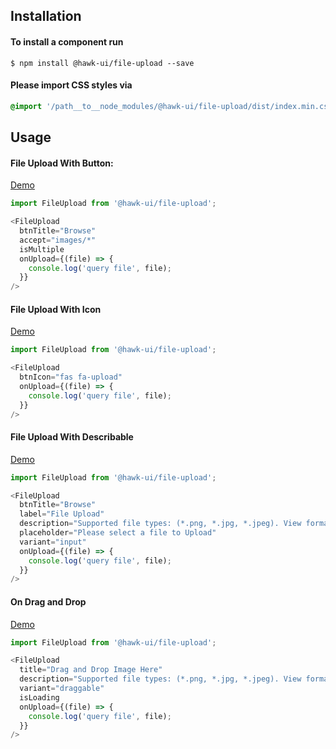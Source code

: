 ## Installation


#### To install a component run
`$ npm install @hawk-ui/file-upload --save`


#### Please import CSS styles via
```scss noeditor
@import '/path__to__node_modules/@hawk-ui/file-upload/dist/index.min.css
```


## Usage


#### File Upload With Button:
[Demo](https://hawk.wallnit.com/#!/FileUpload/1)
```js static
import FileUpload from '@hawk-ui/file-upload';
```
```js
<FileUpload
  btnTitle="Browse"
  accept="images/*"
  isMultiple
  onUpload={(file) => {
    console.log('query file', file);
  }}
/>
```


#### File Upload With Icon
[Demo](https://hawk.wallnit.com/#!/FileUpload/3)
```js static
import FileUpload from '@hawk-ui/file-upload';
```
```js
<FileUpload
  btnIcon="fas fa-upload"
  onUpload={(file) => {
    console.log('query file', file);
  }}
/>
```


#### File Upload With Describable
[Demo](https://hawk.wallnit.com/#!/FileUpload/5)
```js static
import FileUpload from '@hawk-ui/file-upload';
```
```js
<FileUpload
  btnTitle="Browse"
  label="File Upload"
  description="Supported file types: (*.png, *.jpg, *.jpeg). View format instructions."
  placeholder="Please select a file to Upload"
  variant="input"
  onUpload={(file) => {
    console.log('query file', file);
  }}
/>
```


#### On Drag and Drop
[Demo](https://hawk.wallnit.com/#!/FileUpload/7)
```js static
import FileUpload from '@hawk-ui/file-upload';
```
```js
<FileUpload
  title="Drag and Drop Image Here"
  description="Supported file types: (*.png, *.jpg, *.jpeg). View format instructions."
  variant="draggable"
  isLoading
  onUpload={(file) => {
    console.log('query file', file);
  }}
/>
```